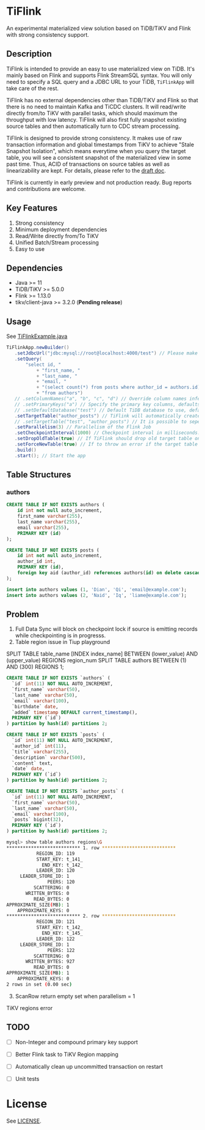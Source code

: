 # TiFlink

An experimental materialized view solution based on TiDB/TiKV and Flink with strong consistency support.

## Description

TiFlink is intended to provide an easy to use materialized view on TiDB.
It's mainly based on Flink and supports Flink StreamSQL syntax. You will only need to
specify a SQL query and a JDBC URL to your TiDB, `TiFlinkApp` will take care of
the rest.

TiFlink has no external dependencies other than TiDB/TiKV and Flink so that there
is no need to maintain Kafka and TiCDC clusters. It will read/write directly from/to TiKV
with parallel tasks, which should maximum the throughput with low latency.
TiFlink will also first fully snapshot existing source tables and then automatically
turn to CDC stream processing.

TiFlink is designed to provide strong consistency. It makes use of
raw transaction information and global timestamps from TiKV to achieve "Stale Snapshot Isolation",
which means everytime when you query the target table, you will see a consistent snapshot of
the materialized view in some past time. Thus, ACID of transactions on source tables as well as
linearizability are kept. For details, please refer to the [draft doc](https://internals.tidb.io/t/topic/124).

TiFlink is currently in early preview and not production ready.
Bug reports and contributions are welcome.

## Key Features

1. Strong consistency
2. Minimum deployment dependencies
3. Read/Write directly from/To TiKV
4. Unified Batch/Stream processing 
5. Easy to use

## Dependencies

* Java >= 11
* TiDB/TiKV >= 5.0.0
* Flink >= 1.13.0
* tikv/client-java >= 3.2.0 (**Pending release**)

## Usage

See [TiFlinkExample.java](./examples/src/main/java/org/tikv/tiflink/TiFlinkExample.java)

```java
TiFlinkApp.newBuilder()
   .setJdbcUrl("jdbc:mysql://root@localhost:4000/test") // Please make sure the user has correct permission
   .setQuery(
       "select id, "
           + "first_name, "
           + "last_name, "
           + "email, "
           + "(select count(*) from posts where author_id = authors.id) as posts "
           + "from authors")
   // .setColumnNames("a", "b", "c", "d") // Override column names inferred from the query
   // .setPrimaryKeys("a") // Specify the primary key columns, defaults to the first column
   // .setDefaultDatabase("test") // Default TiDB database to use, defaults to that specified by JDBC URL
   .setTargetTable("author_posts") // TiFlink will automatically create the table if not exist
   // .setTargetTable("test", "author_posts") // It is possible to sepecify the full table path
   .setParallelism(3) // Parallelism of the Flink Job
   .setCheckpointInterval(1000) // Checkpoint interval in milliseconds. This interval determines data refresh rate
   .setDropOldTable(true) // If TiFlink should drop old target table on start
   .setForceNewTable(true) // If to throw an error if the target table already exists
   .build()
   .start(); // Start the app
```

## Table Structures

### authors

```sql
CREATE TABLE IF NOT EXISTS authors (
    id int not null auto_increment,
    first_name varchar(255),
    last_name varchar(255),
    email varchar(255),
    PRIMARY KEY (id)
);

CREATE TABLE IF NOT EXISTS posts (
    id int not null auto_increment,
    author_id int,
    PRIMARY KEY (id),
    foreign key aid (author_id) references authors(id) on delete cascade 
);

insert into authors values (1, 'Dian', 'Qi', 'email@example.com');
insert into authors values (2, 'Naid', 'Iq', 'liame@example.com');
```

## Problem

1. Full Data Sync will block on checkpoint lock if source is emitting records while checkpointing is in progresss. 
2. Table region issue in Tiup playground

SPLIT TABLE table_name [INDEX index_name] BETWEEN (lower_value) AND (upper_value) REGIONS region_num
SPLIT TABLE authors BETWEEN (1) AND (300) REGIONS 1;

```sql
CREATE TABLE IF NOT EXISTS `authors` (
  `id` int(11) NOT NULL AUTO_INCREMENT,
  `first_name` varchar(50),
  `last_name` varchar(50),
  `email` varchar(100),
  `birthdate` date,
  `added` timestamp DEFAULT current_timestamp(),
  PRIMARY KEY (`id`)
) partition by hash(id) partitions 2;

CREATE TABLE IF NOT EXISTS `posts` (
  `id` int(11) NOT NULL AUTO_INCREMENT,
  `author_id` int(11),
  `title` varchar(255),
  `description` varchar(500),
  `content` text,
  `date` date,
  PRIMARY KEY (`id`)
) partition by hash(id) partitions 2;

CREATE TABLE IF NOT EXISTS `author_posts` (
  `id` int(11) NOT NULL AUTO_INCREMENT,
  `first_name` varchar(50),
  `last_name` varchar(50),
  `email` varchar(100),
  `posts` bigint(32),
  PRIMARY KEY (`id`)
) partition by hash(id) partitions 2;

```
```bash
mysql> show table authors regions\G
*************************** 1. row ***************************
           REGION_ID: 119
           START_KEY: t_141_
             END_KEY: t_142_
           LEADER_ID: 120
     LEADER_STORE_ID: 1
               PEERS: 120
          SCATTERING: 0
       WRITTEN_BYTES: 0
          READ_BYTES: 0
APPROXIMATE_SIZE(MB): 1
    APPROXIMATE_KEYS: 0
*************************** 2. row ***************************
           REGION_ID: 121
           START_KEY: t_142_
             END_KEY: t_145_
           LEADER_ID: 122
     LEADER_STORE_ID: 1
               PEERS: 122
          SCATTERING: 0
       WRITTEN_BYTES: 927
          READ_BYTES: 0
APPROXIMATE_SIZE(MB): 1
    APPROXIMATE_KEYS: 0
2 rows in set (0.00 sec)
```


3. ScanRow return empty set when parallelism = 1

TiKV regions error
## TODO

- [ ] Non-Integer and compound primary key support
- [ ] Better Flink task to TiKV Region mapping  
- [ ] Automatically clean up uncommitted transaction on restart
- [ ] Unit tests


# License

See [LICENSE](./LICENSE).

